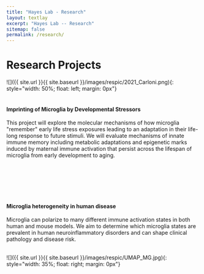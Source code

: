 ```yaml
---
title: "Hayes Lab - Research"
layout: textlay
excerpt: "Hayes Lab -- Research"
sitemap: false
permalink: /research/
---
```


# Research Projects

![]({{ site.url }}{{ site.baseurl }}/images/respic/2021_Carloni.png){: style="width: 50%; float: left; margin: 0px"}<br><br>

#### Imprinting of Microglia by Developmental Stressors
This project will explore the molecular mechanisms of how microglia "remember" early life stress exposures leading to an adaptation in their life-long response to future stimuli. We will evaluate mechanisms of innate immune memory including metabolic adaptations and epigenetic marks induced by maternal immune activation that persist across the lifespan of microglia from early development to aging.

<br><br>

<br><br>



#### Microglia heterogeneity in human disease
Microglia can polarize to many different immune activation states in both human and mouse models. We aim to determine which microglia states are prevalent in human neuroinflammatory disorders and can shape clinical pathology and disease risk.<br><br>

![]({{ site.url }}{{ site.baseurl }}/images/respic/UMAP_MG.jpg){: style="width: 35%; float: right; margin: 0px"}

#### 
